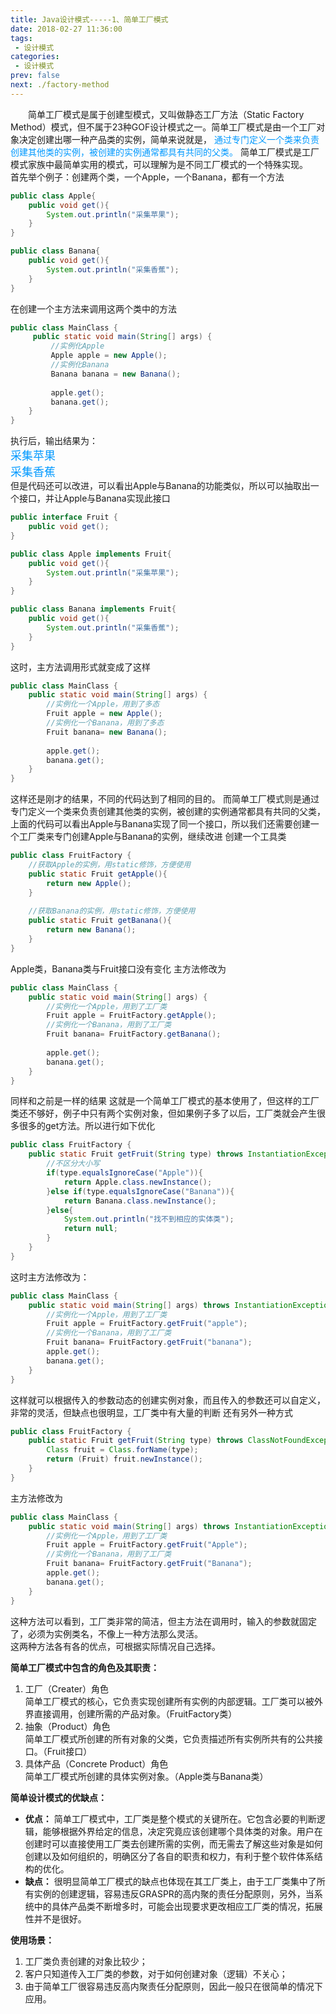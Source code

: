 ```yaml
---
title: Java设计模式-----1、简单工厂模式
date: 2018-02-27 11:36:00
tags:
 - 设计模式
categories:
 - 设计模式
prev: false
next: ./factory-method
---
```


&emsp;&emsp;简单工厂模式是属于创建型模式，又叫做静态工厂方法（Static Factory Method）模式，但不属于23种GOF设计模式之一。简单工厂模式是由一个工厂对象决定创建出哪一种产品类的实例，简单来说就是，
<font color=#0099ff>通过专门定义一个类来负责创建其他类的实例，被创建的实例通常都具有共同的父类。</font>
简单工厂模式是工厂模式家族中最简单实用的模式，可以理解为是不同工厂模式的一个特殊实现。  
首先举个例子：创建两个类，一个Apple，一个Banana，都有一个方法
``` java
public class Apple{
    public void get(){
        System.out.println("采集苹果");
    }
}
```
``` java
public class Banana{
    public void get(){
        System.out.println("采集香蕉");
    }
}
```
在创建一个主方法来调用这两个类中的方法
``` java
public class MainClass {
     public static void main(String[] args) {
         //实例化Apple
         Apple apple = new Apple();
         //实例化Banana
         Banana banana = new Banana();
         
         apple.get();
         banana.get();
    }
}
```
执行后，输出结果为：  
<font color=#0099ff size=4 face="黑体">采集苹果</font>  
<font color=#0099ff size=4 face="黑体">采集香蕉</font>  
但是代码还可以改进，可以看出Apple与Banana的功能类似，所以可以抽取出一个接口，并让Apple与Banana实现此接口
``` java
public interface Fruit {
    public void get();
}
```
``` java
public class Apple implements Fruit{
    public void get(){
        System.out.println("采集苹果");
    }
}
```
``` java
public class Banana implements Fruit{
    public void get(){
        System.out.println("采集香蕉");
    }
}
```
这时，主方法调用形式就变成了这样
``` java
public class MainClass {
    public static void main(String[] args) {
        //实例化一个Apple，用到了多态
        Fruit apple = new Apple();
        //实例化一个Banana，用到了多态
        Fruit banana= new Banana();
        
        apple.get();
        banana.get();    
    }
}
```
这样还是刚才的结果，不同的代码达到了相同的目的。
而简单工厂模式则是通过专门定义一个类来负责创建其他类的实例，被创建的实例通常都具有共同的父类，上面的代码可以看出Apple与Banana实现了同一个接口，所以我们还需要创建一个工厂类来专门创建Apple与Banana的实例，继续改进
创建一个工具类
``` java
public class FruitFactory {
    //获取Apple的实例，用static修饰，方便使用
    public static Fruit getApple(){
        return new Apple();
    }
    
    //获取Banana的实例，用static修饰，方便使用
    public static Fruit getBanana(){
        return new Banana();
    }
}
```
Apple类，Banana类与Fruit接口没有变化
主方法修改为
``` java
public class MainClass {
    public static void main(String[] args) {
        //实例化一个Apple，用到了工厂类
        Fruit apple = FruitFactory.getApple();
        //实例化一个Banana，用到了工厂类
        Fruit banana= FruitFactory.getBanana();
         
        apple.get();
        banana.get();
    }
}
```
同样和之前是一样的结果
这就是一个简单工厂模式的基本使用了，但这样的工厂类还不够好，例子中只有两个实例对象，但如果例子多了以后，工厂类就会产生很多很多的get方法。所以进行如下优化
``` java
public class FruitFactory {
    public static Fruit getFruit(String type) throws InstantiationException, IllegalAccessException{
        //不区分大小写
        if(type.equalsIgnoreCase("Apple")){
            return Apple.class.newInstance();
        }else if(type.equalsIgnoreCase("Banana")){
            return Banana.class.newInstance();
        }else{
            System.out.println("找不到相应的实体类");
            return null;
        }
    }
}
```
这时主方法修改为：
``` java
public class MainClass {
    public static void main(String[] args) throws InstantiationException, IllegalAccessException {
        //实例化一个Apple，用到了工厂类
        Fruit apple = FruitFactory.getFruit("apple");
        //实例化一个Banana，用到了工厂类
        Fruit banana= FruitFactory.getFruit("banana");
        apple.get();
        banana.get();
    }
}
```
这样就可以根据传入的参数动态的创建实例对象，而且传入的参数还可以自定义，非常的灵活，但缺点也很明显，工厂类中有大量的判断
还有另外一种方式
``` java
public class FruitFactory {
    public static Fruit getFruit(String type) throws ClassNotFoundException, InstantiationException, IllegalAccessException{
        Class fruit = Class.forName(type);
        return (Fruit) fruit.newInstance();
    }
}
```
主方法修改为
``` java
public class MainClass {
    public static void main(String[] args) throws InstantiationException, IllegalAccessException, ClassNotFoundException {
        //实例化一个Apple，用到了工厂类
        Fruit apple = FruitFactory.getFruit("Apple");
        //实例化一个Banana，用到了工厂类
        Fruit banana= FruitFactory.getFruit("Banana");
        apple.get();
        banana.get();
    }
}
```
这种方法可以看到，工厂类非常的简洁，但主方法在调用时，输入的参数就固定了，必须为实例类名，不像上一种方法那么灵活。  
这两种方法各有各的优点，可根据实际情况自己选择。  
 
**简单工厂模式中包含的角色及其职责：** 
1. 工厂（Creater）角色  
简单工厂模式的核心，它负责实现创建所有实例的内部逻辑。工厂类可以被外界直接调用，创建所需的产品对象。（FruitFactory类）  
2. 抽象（Product）角色  
简单工厂模式所创建的所有对象的父类，它负责描述所有实例所共有的公共接口。（Fruit接口）  
3. 具体产品（Concrete Product）角色  
简单工厂模式所创建的具体实例对象。（Apple类与Banana类）
  
**简单设计模式的优缺点：**
* **优点：** 简单工厂模式中，工厂类是整个模式的关键所在。它包含必要的判断逻辑，能够根据外界给定的信息，决定究竟应该创建哪个具体类的对象。用户在创建时可以直接使用工厂类去创建所需的实例，而无需去了解这些对象是如何创建以及如何组织的，明确区分了各自的职责和权力，有利于整个软件体系结构的优化。
* **缺点：** 很明显简单工厂模式的缺点也体现在其工厂类上，由于工厂类集中了所有实例的创建逻辑，容易违反GRASPR的高内聚的责任分配原则，另外，当系统中的具体产品类不断增多时，可能会出现要求更改相应工厂类的情况，拓展性并不是很好。  

**使用场景：**
1. 工厂类负责创建的对象比较少；
2. 客户只知道传入工厂类的参数，对于如何创建对象（逻辑）不关心；
3. 由于简单工厂很容易违反高内聚责任分配原则，因此一般只在很简单的情况下应用。